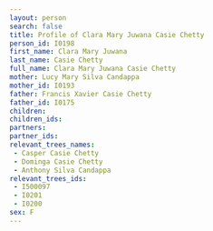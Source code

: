 ```yaml
---
layout: person
search: false
title: Profile of Clara Mary Juwana Casie Chetty
person_id: I0198
first_name: Clara Mary Juwana
last_name: Casie Chetty
full_name: Clara Mary Juwana Casie Chetty
mother: Lucy Mary Silva Candappa
mother_id: I0193
father: Francis Xavier Casie Chetty
father_id: I0175
children:
children_ids:
partners:
partner_ids:
relevant_trees_names:
 - Casper Casie Chetty
 - Dominga Casie Chetty
 - Anthony Silva Candappa
relevant_trees_ids:
 - I500097
 - I0201
 - I0200
sex: F
---
```


